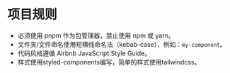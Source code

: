 <!-- Use this file to provide workspace-specific custom instructions to Copilot. For more details, visit https://code.visualstudio.com/docs/copilot/copilot-customization#_use-a-githubcopilotinstructionsmd-file -->

# 项目规则
- 必须使用 pnpm 作为包管理器，禁止使用 npm 或 yarn。
- 文件夹/文件命名使用短横线命名法（kebab-case），例如：`my-component`。
- 代码风格遵循 Airbnb JavaScript Style Guide。
- 样式使用styled-components编写，简单的样式使用tailwindcss。

